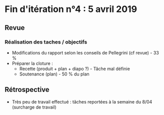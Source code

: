 # Fin d'itération n°4 : 5 avril 2019

## Revue

### Réalisation des taches / objectifs


 - Modifications du rapport selon les conseils de Pellegrini (cf revue) - 33 %
 - Préparer la cloture :
   - Recette (produit + plan + diapo ?) - Tâche mal définie
   - Soutenance (plan) - 50 % du plan



  
  
## Rétrospective

 - Très peu de travail effectué : tâches reportées à la semaine du 8/04 (surcharge de travail)



